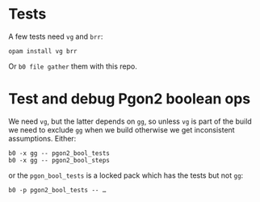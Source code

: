 # Tests

A few tests need `vg` and `brr`: 

    opam install vg brr

Or `b0 file gather` them with this repo.

# Test and debug Pgon2 boolean ops

We need `vg`, but the latter depends on `gg`, so unless `vg` is part
of the build we need to exclude `gg` when we build otherwise we get
inconsistent assumptions. Either:

    b0 -x gg -- pgon2_bool_tests
    b0 -x gg -- pgon2_bool_steps

or the `pgon_bool_tests` is a locked pack which has the tests but not `gg`:

    b0 -p pgon2_bool_tests -- …




